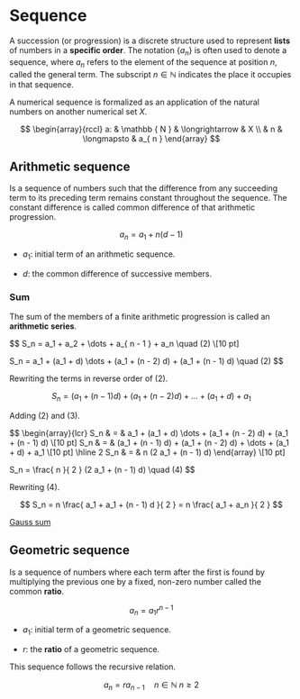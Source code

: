 # Sequence

A succession (or progression) is a discrete structure used to represent **lists** of numbers in a **specific order**. The notation $\{ a_n \}$ is often used to denote a sequence, where $a_n$ refers to the element of the sequence at position $n$, called the general term. The subscript $n \in \mathbb{ N }$ indicates the place it occupies in that sequence.

A numerical sequence is formalized as an application of the natural numbers on another numerical set $X$.

$$
\begin{array}{rccl}
    a: & \mathbb { N } & \longrightarrow & X \\
       &  n            & \longmapsto     & a_{ n }
\end{array}
$$

## Arithmetic sequence

Is a sequence of numbers such that the difference from any succeeding term to its preceding term remains constant throughout the sequence. The constant difference is called common difference of that arithmetic progression.

$$
a_n = a_1 + n (d - 1)
$$

- $a_1$: initial term of an arithmetic sequence.

- $d$: the common difference of successive members.

### Sum

The sum of the members of a finite arithmetic progression is called an **arithmetic series**.

$$
S_n = a_1 + a_2 + \dots + a_{ n - 1 } + a_n \quad (2) \\[10 pt]

S_n = a_1 + (a_1 + d) \dots + (a_1 + (n - 2) d) + (a_1 + (n - 1) d) \quad (2)
$$

Rewriting the terms in reverse order of $(2)$.

$$
S_n = (a_1 + (n - 1) d) + (a_1 + (n - 2) d) + \dots + (a_1 + d) + a_1
$$

Adding $(2)$ and $(3)$.

$$
\begin{array}{lcr}
    S_n   & = & a_1 + (a_1 + d) \dots + (a_1 + (n - 2) d) + (a_1 + (n - 1) d) \\[10 pt]
    S_n   & = & (a_1 + (n - 1) d) + (a_1 + (n - 2) d) + \dots + (a_1 + d) + a_1 \\[10 pt]
    \hline
    2 S_n & = & n (2 a_1 + (n - 1) d)
\end{array} \\[10 pt]

S_n = \frac{ n }{ 2 } (2 a_1 + (n - 1) d) \quad (4)
$$

Rewriting $(4)$.

$$
S_n = n \frac{ a_1 + a_1 + (n - 1) d }{ 2 } = n \frac{ a_1 + a_n }{ 2 }
$$

[Gauss sum](./serie.md#satisfied-that--arithmetic-series)

## Geometric sequence

Is a sequence of numbers where each term after the first is found by multiplying the previous one by a fixed, non-zero number called the common **ratio**.

$$
a_n = a_1 r^{ n - 1 }
$$

- $a_1$: initial term of a geometric sequence.

- $r$: the **ratio** of a geometric sequence.

This sequence follows the recursive relation.

$$
a_n = r a_{ n - 1 } \quad n \in \mathbb{ N } \; n \geq 2
$$
